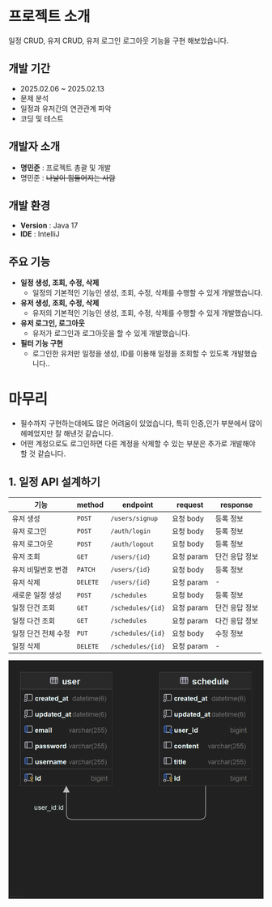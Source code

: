 # 프로젝트 소개
일정 CRUD, 유저 CRUD, 유저 로그인 로그아웃 기능을 구현 해보았습니다.


## 개발 기간
- 2025.02.06 ~ 2025.02.13
- 문제 분석
- 일정과 유저간의 연관관계 파악
- 코딩 및 테스트

## 개발자 소개
- **명민준** : 프로젝트 총괄 및 개발
- 명민준 : ~~나날이 힘들어지는 사람~~

## 개발 환경
- **Version** : Java 17
- **IDE** : IntelliJ
  
## 주요 기능
- **일정 생성, 조회, 수정, 삭제**
  * 일정의 기본적인 기능인 생성, 조회, 수정, 삭제를 수행할 수 있게 개발했습니다.
- **유저 생성, 조회, 수정, 삭제**
  * 유저의 기본적인 기능인 생성, 조회, 수정, 삭제를 수행할 수 있게 개발했습니다.
- **유저 로그인, 로그아웃**
  * 유저가 로그인과 로그아웃을 할 수 있게 개발했습니다.
- **필터 기능 구현**
  * 로그인한 유저만 일정을 생성, ID를 이용해 일정을 조회할 수 있도록 개발했습니다..
 
# 마무리
- 필수까지 구현하는데에도 많은 어려움이 있었습니다, 특히 인증,인가 부분에서 많이 헤메었지만 잘 해낸것 같습니다.
- 어떤 계정으로도 로그인하면 다른 계정을 삭제할 수 있는 부분은 추가로 개발해야 할 것 같습니다.


## 1. 일정 API 설계하기
| 기능          | method | endpoint          | request  | response |
|-------------|--------|-------------------|----------|----------|
| 유저 생성       | `POST`   | `/users/signup`   | 요청 body  | 등록 정보    |
| 유저 로그인      | `POST`   | `/auth/login`     | 요청 body  | 등록 정보    |
| 유저 로그아웃     | `POST`   | `/auth/logout`    | 요청 body  | 등록 정보    |
| 유저 조회    | `GET`  | `/users/{id}` | 요청 param | 단건 응답 정보 |
| 유저 비밀번호 변경  | `PATCH`   | `/users/{id}`       | 요청 body  | 등록 정보    |
| 유저 삭제       | `DELETE` | `/users/{id}` | 요청 param | -        |
| 새로운 일정 생성   | `POST`   | `/schedules`      | 요청 body  | 등록 정보    |
| 일정 단건 조회    | `GET`  | `/schedules/{id}` | 요청 param | 단건 응답 정보 |
| 일정 다건 조회    | `GET`  | `/schedules`      | 요청 param | 다건 응답 정보 |
| 일정 단건 전체 수정 | `PUT`  | `/schedules/{id}` | 요청 body  | 수정 정보    |
| 일정 삭제       | `DELETE` | `/schedules/{id}` | 요청 param | -        |


![schedule.png](schedule.png)
